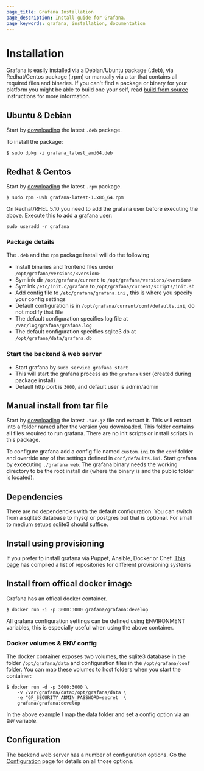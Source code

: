 ```yaml
---
page_title: Grafana Installation
page_description: Install guide for Grafana.
page_keywords: grafana, installation, documentation
---
```


# Installation
Grafana is easily installed via a Debian/Ubuntu package (.deb), via Redhat/Centos package (.rpm) or manually via
a tar that contains all required files and binaries. If you can't find a package or binary for your platform you might be able
to build one your self, read [build from source](../project/building_from_source) instructions for more information.

## Ubuntu & Debian
Start by [downloading](http://grafana.org/download) the latest `.deb` package.

To install the package:

    $ sudo dpkg -i grafana_latest_amd64.deb

## Redhat & Centos
Start by [downloading](http://grafana.org/download) the latest `.rpm` package.

    $ sudo rpm -Uvh grafana-latest-1.x86_64.rpm

On Redhat/RHEL 5.10 you need to add the grafana user before executing the above.
Execute this to add a grafana user:

    sudo useradd -r grafana

### Package details
The `.deb` and the `rpm` package install will do the following

- Install binaries and frontend files under `/opt/grafana/versions/<version>`
- Symlink dir `/opt/grafana/current` to `/opt/grafana/versions/<version>`
- Symlink `/etc/init.d/grafana` to `/opt/grafana/current/scripts/init.sh`
- Add config file to `/etc/grafana/grafana.ini` , this is where you specify your config settings
- Default configuration is in `/opt/grafana/current/conf/defaults.ini`, do not modify that file
- The default configuration specifies log file at `/var/log/grafana/grafana.log`
- The default configuration specifies sqlite3 db at `/opt/grafana/data/grafana.db`

### Start the backend & web server

- Start grafana by `sudo service grafana start`
- This will start the grafana process as the `grafana` user (created during package install)
- Default http port is `3000`, and default user is admin/admin

## Manual install from tar file
Start by [downloading](http://grafana.org/download/builds) the latest `.tar.gz` file and extract it.
This will extract into a folder named after the version you downloaded. This folder contains all files required to run grafana.
There are no init scripts or install scripts in this package.

To configure grafana add a config file named `custom.ini` to the `conf` folder and override any of the settings defined in
`conf/defaults.ini`. Start grafana by excecuting `./grafana web`. The grafana binary needs the working directory
to be the root install dir (where the binary is and the public folder is located).

## Dependencies
There are no dependencies with the default configuration. You can switch from a sqlite3 database to mysql or postgres but
that is optional. For small to medium setups sqlite3 should suffice.

## Install using provisioning
If you prefer to install grafana via Puppet, Ansible, Docker or Chef. [This page](provisioning) has compiled a
list of repositories for different provisioning systems

## Install from offical docker image

Grafana has an offical docker container.

    $ docker run -i -p 3000:3000 grafana/grafana:develop

All grafana configuration settings can be defined using ENVIRONMENT variables, this is especially useful when using the
above container.

### Docker volumes & ENV config

The docker container exposes two volumes, the sqlite3 database in the folder `/opt/grafana/data` and
configuration files in the `/opt/grafana/conf` folder. You can map these volumes to host folders when you start the container:

    $ docker run -d -p 3000:3000 \
        -v /var/grafana/data:/opt/grafana/data \
        -e "GF_SECURITY_ADMIN_PASSWORD=secret  \
        grafana/grafana:develop

In the above example I map the data folder and set a config option via an `ENV` variable.

## Configuration

The backend web server has a number of configuration options. Go the [Configuration](configuration) page for details
on all those options.





